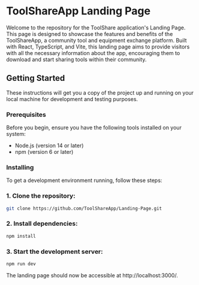 # ToolShareApp Landing Page

Welcome to the repository for the ToolShare application's Landing Page. This page is designed to showcase the features and benefits of the ToolShareApp, a community tool and equipment exchange platform. Built with React, TypeScript, and Vite, this landing page aims to provide visitors with all the necessary information about the app, encouraging them to download and start sharing tools within their community.

## Getting Started

These instructions will get you a copy of the project up and running on your local machine for development and testing purposes.

### Prerequisites

Before you begin, ensure you have the following tools installed on your system:

- Node.js (version 14 or later)
- npm (version 6 or later)

### Installing

To get a development environment running, follow these steps:

### 1. Clone the repository:

```bash
git clone https://github.com/ToolShareApp/Landing-Page.git
```

### 2. Install dependencies:

```bash
npm install
```

### 3. Start the development server:

```bash
npm run dev
```

The landing page should now be accessible at http://localhost:3000/.
